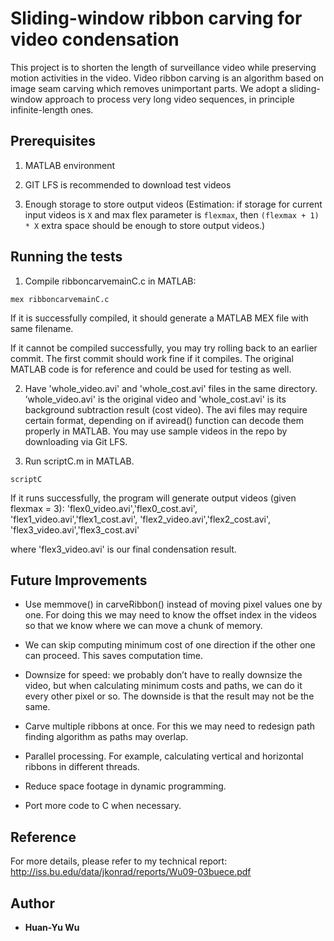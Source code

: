 # Sliding-window ribbon carving for video condensation

This project is to shorten the length of surveillance video while preserving motion activities in the video. Video ribbon carving is an algorithm based on image seam carving which removes unimportant parts. We adopt a sliding-window approach to process very long video sequences, in principle infinite-length ones.

## Prerequisites

1. MATLAB environment

2. GIT LFS is recommended to download test videos

3. Enough storage to store output videos (Estimation: if storage for current input videos is `X` and max flex parameter is `flexmax`, then `(flexmax + 1) * X` extra space should be enough to store output videos.)


## Running the tests

1. Compile ribboncarvemainC.c in MATLAB:

```
mex ribboncarvemainC.c
```

If it is successfully compiled, it should generate a MATLAB MEX file with same filename.

If it cannot be compiled successfully, you may try rolling back to an earlier commit. The first commit should work fine if it compiles. The original MATLAB code is for reference and could be used for testing as well.

2. Have 'whole_video.avi' and 'whole_cost.avi' files in the same directory. ’whole_video.avi' is the original video and 'whole_cost.avi' is its background subtraction result (cost video). The avi files may require certain format, depending on if aviread() function can decode them properly in MATLAB. You may use sample videos in the repo by downloading via Git LFS.

3. Run scriptC.m in MATLAB.

```
scriptC
```

If it runs successfully, the program will generate output videos (given flexmax = 3): 'flex0_video.avi','flex0_cost.avi',
'flex1_video.avi','flex1_cost.avi',
'flex2_video.avi','flex2_cost.avi',
'flex3_video.avi','flex3_cost.avi'

where 'flex3_video.avi' is our final condensation result.

## Future Improvements

* Use memmove() in carveRibbon() instead of moving pixel values one by one. For doing this we may need to know the offset index in the videos so that we know where we can move a chunk of memory.

* We can skip computing minimum cost of one direction if the other one can proceed. This saves computation time.

* Downsize for speed: we probably don’t have to really downsize the video, but when calculating minimum costs and paths, we can do it every other pixel or so. The downside is that the result may not be the same.

* Carve multiple ribbons at once. For this we may need to redesign path finding algorithm as paths may overlap.

* Parallel processing. For example, calculating vertical and horizontal ribbons in different threads.

* Reduce space footage in dynamic programming.

* Port more code to C when necessary.


## Reference

For more details, please refer to my technical report:
http://iss.bu.edu/data/jkonrad/reports/Wu09-03buece.pdf

## Author

* **Huan-Yu Wu**
